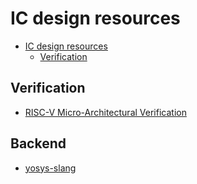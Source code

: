 # IC design resources

<!--toc:start-->

- [IC design resources](#ic-design-resources)
  - [Verification](#verification)
  <!--toc:end-->

## Verification

- [RISC-V Micro-Architectural Verification](https://semiengineering.com/risc-v-micro-architectural-verification/?fbclid=IwAR2RPK35sSGj5aExWJSXT8UQiGjpyicfBeEI2ctPWt0F9rrjKMU8jqm_voo)

## Backend

- [yosys-slang](https://github.com/povik/yosys-slang)
